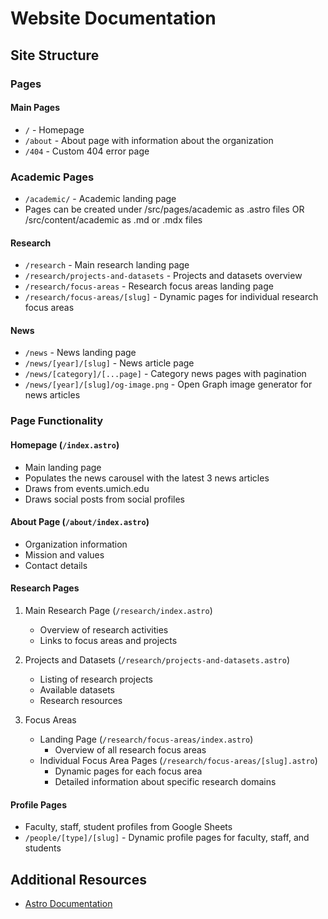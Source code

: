 # Website Documentation

## Site Structure

### Pages

#### Main Pages
- `/` - Homepage
- `/about` - About page with information about the organization
- `/404` - Custom 404 error page

### Academic Pages
- `/academic/` - Academic landing page
- Pages can be created under /src/pages/academic as .astro files OR /src/content/academic as .md or .mdx files

#### Research
- `/research` - Main research landing page
- `/research/projects-and-datasets` - Projects and datasets overview
- `/research/focus-areas` - Research focus areas landing page
- `/research/focus-areas/[slug]` - Dynamic pages for individual research focus areas

#### News
- `/news` - News landing page
- `/news/[year]/[slug]` - News article page
- `/news/[category]/[...page]` - Category news pages with pagination
- `/news/[year]/[slug]/og-image.png` - Open Graph image generator for news articles

### Page Functionality

#### Homepage (`/index.astro`)
- Main landing page
- Populates the news carousel with the latest 3 news articles
- Draws from events.umich.edu
- Draws social posts from social profiles

#### About Page (`/about/index.astro`)
- Organization information
- Mission and values
- Contact details

#### Research Pages
1. Main Research Page (`/research/index.astro`)
   - Overview of research activities
   - Links to focus areas and projects

2. Projects and Datasets (`/research/projects-and-datasets.astro`)
   - Listing of research projects
   - Available datasets
   - Research resources

3. Focus Areas
   - Landing Page (`/research/focus-areas/index.astro`)
     - Overview of all research focus areas
   - Individual Focus Area Pages (`/research/focus-areas/[slug].astro`)
     - Dynamic pages for each focus area
     - Detailed information about specific research domains

#### Profile Pages
- Faculty, staff, student profiles from Google Sheets
- `/people/[type]/[slug]` - Dynamic profile pages for faculty, staff, and students




## Additional Resources

- [Astro Documentation](https://docs.astro.build)